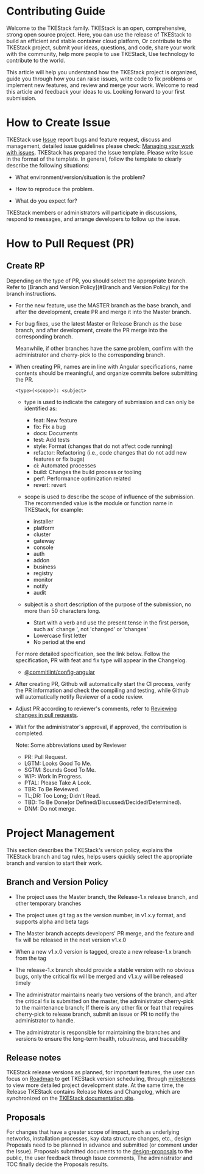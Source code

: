 # Contributing Guide

Welcome to the TKEStack family. TKEStack is an open, comprehensive, strong open source project. Here, you can use the release of TKEStack to build an efficient and stable container cloud platform,
Or contribute to the TKEStack project, submit your ideas, questions, and code, share your work with the community, help more people to use TKEStack,
Use technology to contribute to the world.

This article will help you understand how the TKEStack project is organized, guide you through how you can raise issues, write code to fix problems or implement new features, and review and merge your work.
Welcome to read this article and feedback your ideas to us. Looking forward to your first submission.

# How to Create Issue

TKEStack use [Issue](https://github.com/tkestack/tke/issues) report bugs and feature request, discuss and management, detailed issue guidelines please check: [Managing your work with issues](https://docs.github.com/en/github/managing-your-work-on-github/about-issues).
TKEStack has prepared the Issue template. Please write Issue in the format of the template. In general, follow the template to clearly describe the following situations:

- What environment/version/situation is the problem?

- How to reproduce the problem.

- What do you expect for?

TKEStack members or administrators will participate in discussions, respond to messages, and arrange developers to follow up the issue.

# How to Pull Request (PR)

## Create RP

Depending on the type of PR, you should select the appropriate branch. Refer to [Branch and Version Policy](#Branch and Version Policy) for the branch instructions.

- For the new feature, use the MASTER branch as the base branch, and after the development, create PR and merge it into the Master branch.

- For bug fixes, use the latest Master or Release Branch as the base branch, and after development, create the PR merge into the corresponding branch.

  Meanwhile, if other branches have the same problem, confirm with the administrator and cherry-pick to the corresponding branch.

- When creating PR, names are in line with Angular specifications, name contents should be meaningful, and organize commits before submitting the PR.

   ```<type>(<scope>): <subject>```

  - type is used to indicate the category of submission and can only be identified as:
  
    - feat: New feature
    - fix: Fix a bug
    - docs: Documents
    - test: Add tests
    - style: Format (changes that do not affect code running)
    - refactor: Refactoring (i.e., code changes that do not add new features or fix bugs)
    - ci: Automated processes
    - build: Changes the build process or tooling
    - perf: Performance optimization related
    - revert: revert
  
  - scope is used to describe the scope of influence of the submission. The recommended value is the module or function name in TKEStack, for example:
  
    - installer
    - platform
    - cluster
    - gateway
    - console
    - auth
    - addon
    - business
    - registry
    - monitor
    - notify
    - audit
  
  - subject is a short description of the purpose of the submission, no more than 50 characters long.
  
    - Start with a verb and use the present tense in the first person, such as' change ', not 'changed' or 'changes'
    - Lowercase first letter
    - No period at the end
  
  For more detailed specification, see the link below. Follow the specification, PR with feat and fix type will appear in the Changelog.
  
  - [@commitlint/config-angular](https://github.com/conventional-changelog/commitlint/tree/master/%40commitlint/config-angular)

- After creating PR, Github will automatically start the CI process, verify the PR information and check the compiling and testing, while Github will automatically notify Reviewer of a code review.

- Adjust PR according to reviewer's comments, refer to [Reviewing changes in pull requests](https://docs.github.com/en/github/collaborating-with-issues-and-pull-requests/reviewing-changes-in-pull-requests).

- Wait for the administrator's approval, if approved, the contribution is completed.

  Note: Some abbreviations used by Reviewer

  - PR: Pull Request. 
  - LGTM: Looks Good To Me.
  - SGTM: Sounds Good To Me. 
  - WIP: Work In Progress.
  - PTAL: Please Take A Look. 
  - TBR: To Be Reviewed. 
  - TL;DR: Too Long; Didn't Read. 
  - TBD: To Be Done(or Defined/Discussed/Decided/Determined). 
  - DNM: Do not merge.


# Project Management

This section describes the TKEStack's version policy, explains the TKEStack branch and tag rules, 
helps users quickly select the appropriate branch and version to start their work.

## Branch and Version Policy

- The project uses the Master branch, the Release-1.x release branch, and other temporary branches

- The project uses git tag as the version number, in v1.x.y format, and supports alpha and beta tags

- The Master branch accepts developers' PR merge, and the feature and fix will be released in the next version v1.x.0

- When a new v1.x.0 version is tagged, create a new release-1.x branch from the tag 

- The release-1.x branch should provide a stable version with no obvious bugs, only the critical fix will be merged and v1.x.y will be released timely

- The administrator maintains nearly two versions of the branch, and after the critical fix is submitted on the master, the administrator cherry-pick to the maintenance branch; If there is any other fix or feat that requires cherry-pick to release branch, submit an issue or PR to notify the administrator to handle.

- The administrator is responsible for maintaining the branches and versions to ensure the long-term health, robustness, and traceability


## Release notes

TKEStack release versions as planned, for important features, the user can focus on [Roadmap](https://github.com/tkestack/tke/wiki/TKEStack-Roadmap)
to get TKEStack version scheduling, through [milestones](https://github.com/tkestack/tke/milestones) to view more detailed project development state.
At the same time, the Release TKEStack contains Release Notes and Changelog, which are synchronized on the [TKEStack documentation site](https://tkestack.github.io/docs/).

## Proposals

For changes that have a greater scope of impact, such as underlying networks, installation processes, kay data structure changes, etc., design Proposals need to be planned in advance and submitted (or comment under the Issue).
Proposals submitted documents to the [design-proposals](https://github.com/tkestack/tke/tree/master/docs/design-proposals) to the public, the user feedback through Issue comments,
The administrator and TOC finally decide the Proposals results.